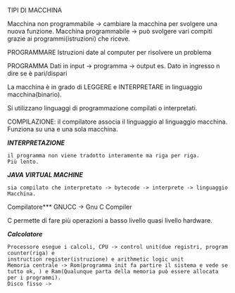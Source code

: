 TIPI DI MACCHINA 

Macchina non programmabile -> cambiare la macchina per svolgere una nuova funzione.
Macchina programmabile -> può svolgere vari compiti grazie ai programmi(istruzioni) che riceve.

PROGRAMMARE
Istruzioni date al computer per risolvere un problema

PROGRAMMA
Dati in input -> programma -> output
es.
Dato in ingresso n dire se è pari/dispari

La macchina è in grado di LEGGERE e INTERPRETARE in linguaggio macchina(binario).

Si utilizzano linguaggi di programmazione compilati o interpretati.

COMPILAZIONE: il compilatore associa il linguaggio al linguaggio macchina.
Funziona su una e una sola macchina.

***INTERPRETAZIONE***

	il programma non viene tradotto interamente ma riga per riga.
	Più lento.

***JAVA VIRTUAL MACHINE***

	sia compilato che interpretato -> bytecode -> interprete -> linguaggio Macchina.

Compilatore***
GNUCC -> Gnu C Compiler

C permette di fare più operazioni a basso livello quasi livello hardware.

***Calcolatore***

	Processore esegue i calcoli, CPU -> control unit(due registri, program counter(riga) e 					
	instruction register(istruzione) e arithmetic logic unit
	Memoria centrale -> Rom(programma init fa partire il sistema e vede se tutto ok, ) e Ram(Qualunque parta della memoria può essere allocata per i programmi).
	Disco fisso -> 
	






 
